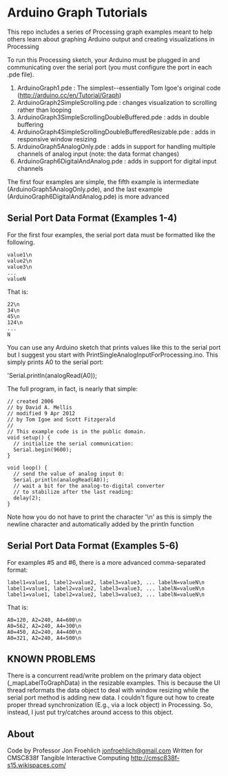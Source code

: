 # Arduino Graph Tutorials

This repo includes a series of Processing graph examples meant to help others learn about graphing Arduino output and creating visualizations in Processing

To run this Processing sketch, your Arduino must be plugged in and communicating over the serial port (you must configure the port in each .pde file). 

1. ArduinoGraph1.pde : The simplest--essentially Tom Igoe's original code (http://arduino.cc/en/Tutorial/Graph)
2. ArduinoGraph2SimpleScrolling.pde : changes visualization to scrolling rather than looping
3. ArduinoGraph3SimpleScrollingDoubleBuffered.pde : adds in double buffering
4. ArduinoGraph4SimpleScrollingDoubleBufferedResizable.pde : adds in responsive window resizing
5. ArduinoGraph5AnalogOnly.pde : adds in support for handling multiple channels of analog input (note: the data format changes)
6. ArduinoGraph6DigitalAndAnalog.pde : adds in support for digital input channels

The first four examples are simple, the fifth example is intermediate (ArduinoGraph5AnalogOnly.pde), and the last 
example (ArduinoGraph6DigitalAndAnalog.pde) is more advanced

## Serial Port Data Format (Examples 1-4)
For the first four examples, the serial port data must be formatted like the following. 

```
value1\n
value2\n
value3\n 
... 
valueN
```

That is:
```
22\n
34\n
45\n
124\n
...
N
```

You can use any Arduino sketch that prints values like this to the serial port but I suggest you start with PrintSingleAnalogInputForProcessing.ino. This simply prints A0 to the serial port:

'Serial.println(analogRead(A0));

The full program, in fact, is nearly that simple:

```
// created 2006
// by David A. Mellis
// modified 9 Apr 2012
// by Tom Igoe and Scott Fitzgerald
//
// This example code is in the public domain.
void setup() {
  // initialize the serial communication:
  Serial.begin(9600);
}

void loop() {
  // send the value of analog input 0:
  Serial.println(analogRead(A0));
  // wait a bit for the analog-to-digital converter 
  // to stabilize after the last reading:
  delay(2);
}
```

Note how you do not have to print the character '\n' as this is simply the newline character and automatically added by the println function 

## Serial Port Data Format (Examples 5-6)
For examples #5 and #6, there is a more advanced comma-separated format:
```
label1=value1, label2=value2, label3=value3, ... labelN=valueN\n
label1=value1, label2=value2, label3=value3, ... labelN=valueN\n
label1=value1, label2=value2, label3=value3, ... labelN=valueN\n
```

That is:
```
A0=120, A2=240, A4=600\n
A0=562, A2=240, A4=300\n
A0=450, A2=240, A4=400\n
A0=321, A2=240, A4=500\n
```

## KNOWN PROBLEMS
There is a concurrent read/write problem on the primary data object (_mapLabelToGraphData) in the resizable examples. This is because the UI thread reformats the data object to deal with window resizing while the serial port method is adding new data. I couldn't figure out how to create proper thread synchronization (E.g., via a lock object) in Processing. So, instead, I just put try/catches around access to this object.

## About
Code by Professor Jon Froehlich
jonfroehlich@gmail.com
Written for CMSC838f Tangible Interactive Computing
http://cmsc838f-s15.wikispaces.com/


